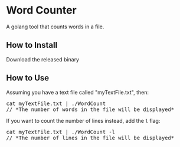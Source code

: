 # Word Counter

A golang tool that counts words in a file.

## How to Install

Download the released binary

## How to Use

Assuming you have a text file called "myTextFile.txt", then:

<pre>
cat myTextFile.txt | ./WordCount
// *The number of words in the file will be displayed*
</pre>

If you want to count the number of lines instead, add the `l` flag:

<pre>
cat myTextFile.txt | ./WordCount -l
// *The number of lines in the file will be displayed*
</pre>
